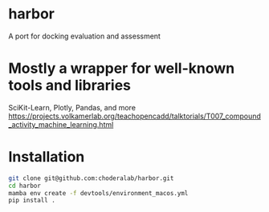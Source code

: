# harbor
A port for docking evaluation and assessment

# Mostly a wrapper for well-known tools and libraries
SciKit-Learn, Plotly, Pandas, and more
https://projects.volkamerlab.org/teachopencadd/talktorials/T007_compound_activity_machine_learning.html

# Installation
```bash
git clone git@github.com:choderalab/harbor.git
cd harbor
mamba env create -f devtools/environment_macos.yml
pip install .
```

